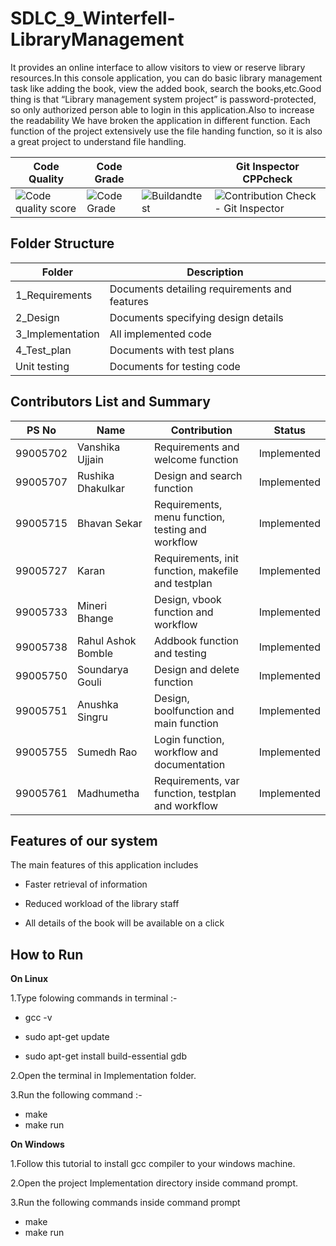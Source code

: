 # SDLC_9_Winterfell-LibraryManagement


It provides an online interface to allow visitors to view or reserve library resources.In this console application, you can do basic library management task like adding the book, view the added book, search the books,etc.Good thing is that “Library management system project” is password-protected, so only authorized person able to login in this application.Also to increase the readability We have broken the application in different function. Each function of the project extensively use the file handing function, so it is also a great project to understand file handling.







| Code Quality                                                                  | Code Grade                                                             |                                                                                                                                     | Git Inspector                                                                                                                                                        CPPcheck |
|-------------------------------------------------------------------------------|------------------------------------------------------------------------|---------------------------------------------------------------------------------------------------------------------------|------------------------------------------------------------------------------------------------------------------------------------------------------------|
| ![Code quality score](https://www.code-inspector.com/project/24985/score/svg) | ![Code Grade](https://www.code-inspector.com/project/24985/status/svg) | ![Buildandtest](https://github.com/BhavanSekar/SDLC_9_Winterfell-LibraryManagement/actions/workflows/c-cpp.yml/badge.svg) | ![Contribution Check - Git Inspector](https://github.com/BhavanSekar/SDLC_9_Winterfell-LibraryManagement/actions/workflows/git%20-inspector.yml/badge.svg) |


## Folder Structure

| Folder           | Description                                   |
|------------------|-----------------------------------------------|
| 1_Requirements   | Documents detailing requirements and features |
| 2_Design         | Documents specifying design details           |
| 3_Implementation | All implemented code                          |
| 4_Test_plan      | Documents with test plans                     |
| Unit testing     | Documents for testing code                    |


## Contributors List and Summary


| PS No    | Name               | Contribution                                       | Status         | 
|----------|--------------------|----------------------------------------------------|----------------|
| 99005702 | Vanshika Ujjain    | Requirements and welcome function                  | Implemented    | 
| 99005707 | Rushika Dhakulkar  | Design and search function                         | Implemented    | 
| 99005715 | Bhavan Sekar       | Requirements, menu function, testing and workflow  | Implemented    | 
| 99005727 | Karan              | Requirements, init function, makefile and testplan | Implemented    | 
| 99005733 | Mineri Bhange      | Design, vbook function and workflow                | Implemented    | 
| 99005738 | Rahul Ashok Bomble | Addbook function and testing                       | Implemented    | 
| 99005750 | Soundarya Gouli    | Design and delete function                         | Implemented    | 
| 99005751 | Anushka Singru     | Design, boolfunction and main function             | Implemented    | 
| 99005755 | Sumedh Rao         | Login function, workflow and documentation         | Implemented    | 
| 99005761 | Madhumetha         | Requirements, var function, testplan and workflow  | Implemented    | 

## Features of our system

The main features of this application includes

   * Faster retrieval of information

   * Reduced workload of the library staff

   * All details of the book will be available on a click

## How to Run

**On Linux**

1.Type folowing commands in terminal :-
   
   * gcc -v

   * sudo apt-get update

   * sudo apt-get install build-essential gdb

2.Open the terminal in Implementation folder.

3.Run the following command :-

   * make
   * make run

**On Windows**

1.Follow this tutorial to install gcc compiler to your windows machine.

2.Open the project Implementation directory inside command prompt.

3.Run the following commands inside command prompt

   * make
   * make run

